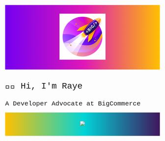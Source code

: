 <div style="font-family: Courier New, Courier, monospace; margin: noe; padding: none;">
    <div style="background-image: linear-gradient(to right, #7400F0 0%, #E017B7 51%, #FFC100 100%); padding: 2em; margin: 0, auto; text-align: center;">
        <img src="https://github.com/RayeEThompson/RayeEThompson/blob/main/images/Dev-Sticker-Rocket.png?raw=true" width="150" >
    </div>
    <div>
    <h1 style="font-weight: normal;"> 👋🏻 Hi, I'm Raye </h1>
    <h2 style="font-weight: normal;"> A Developer Advocate at BigCommerce </h2>
    </div>
    <div style="background-image: linear-gradient(to right, #FFC100 0%, #00D4D7 51%, #3F165C 100%); padding: 2em; margin: 0, auto; text-align: center;">
        <img src="https://github.com/RayeEThompson/RayeEThompson/blob/main/images/Dev-Shirt-Artwork.png?raw=true" width="150" >
    </div>
</div>

<!--
**RayeEThompson/RayeEThompson** is a ✨ _special_ ✨ repository because its `README.md` (this file) appears on your GitHub profile.

Here are some ideas to get you started:

- 🔭 I’m currently working on ...
- 🌱 I’m currently learning ...
- 👯 I’m looking to collaborate on ...
- 🤔 I’m looking for help with ...
- 💬 Ask me about ...
- 📫 How to reach me: ...
- 😄 Pronouns: ...
- ⚡ Fun fact: ...
-->
